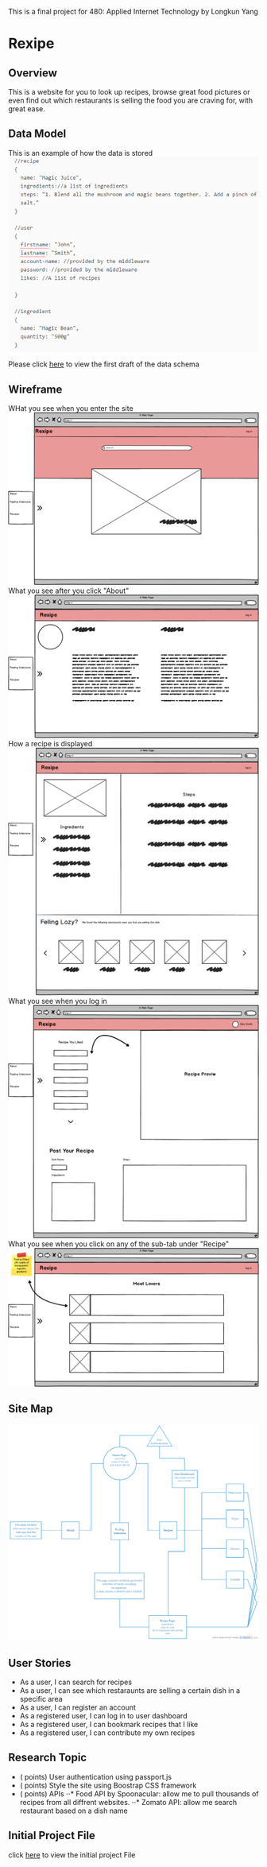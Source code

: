 This is a final project for 480: Applied Internet Technology by Longkun Yang
# Rexipe

## Overview

This is a website for you to look up recipes, browse great food pictures or even find out which restaurants is selling the food you are craving for, with great ease.


## Data Model

This is an example of how the data is stored
![data model](documentation/data_model.PNG)

Please click [here](db.js) to view the first draft of the data schema

## Wireframe

WHat you see when you enter the site
![home_page](documentation/mockup_export/Home-Page.png)
What you see after you click "About"
![About](documentation/mockup_export/About.png)
How a recipe is displayed
![Recipe](documentation/mockup_export/Recipe.png)
What you see when you log in
![User Dashboard](documentation/mockup_export/User-Dashboard.png)
What you see when you click on any of the sub-tab under "Recipe"
![recipe list](documentation/mockup_export/recipe-list-page.png)

## Site Map

![sitemap](documentation/sitemap.png)

## User Stories

- As a user, I can search for recipes
- As a user, I can see which restaraunts are selling a certain dish in a specific area
- As a user, I can register an account
- As a registered user, I can log in to user dashboard
- As a registered user, I can bookmark recipes that I like
- As a registered user, I can contribute my own recipes

## Research Topic

- ( points) User authentication using passport.js
- ( points) Style the site using Boostrap CSS framework
- ( points) APIs
⋅⋅* Food API by Spoonacular: allow me to pull thousands of recipes from all diffrent websites.
⋅⋅* Zomato API: allow me search restaurant based on a dish name


## Initial Project File

click [here](rexipe.js) to view the initial project File

